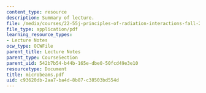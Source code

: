 ```yaml
---
content_type: resource
description: Summary of lecture.
file: /media/courses/22-55j-principles-of-radiation-interactions-fall-2004/c93620db2aa7ba4d8b87c38503bd554d_microbeams.pdf
file_type: application/pdf
learning_resource_types:
- Lecture Notes
ocw_type: OCWFile
parent_title: Lecture Notes
parent_type: CourseSection
parent_uid: 542b7b54-b44b-165e-dbe0-50fcd49e3e10
resourcetype: Document
title: microbeams.pdf
uid: c93620db-2aa7-ba4d-8b87-c38503bd554d
---
```

